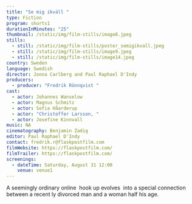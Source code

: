 ```yaml
---
title: "Se mig ikväll "
type: Fiction
program: shorts1
durationInMinutes: "25"
thumbnail: /static/img/film-stills/image8.jpeg
stills:
  - still: /static/img/film-stills/poster_semigikvall.jpeg
  - still: /static/img/film-stills/image9.jpeg
  - still: /static/img/film-stills/image14.jpeg
country: Sweden
language: Swedish
director: Jonna Carlberg and Paul Raphael D'Indy
producers:
  - producer: "Fredrik Rönnqvist "
cast:
  - actor: Johannes Wanselow
  - actor: Magnus Schmitz
  - actor: Sofia Håarderup
  - actor: "Christoffer Larsson, "
  - actor: Josefine Kinnvall
music: NA
cinematography: Benjamin Zadig
editor: Paul Raphael D'Indy
contact: fredrik.r@flaskpostfilm.com
filmWebsite: https://flaskpostfilm.com/
filmTrailer: https://flaskpostfilm.com/
screenings:
  - dateTime: Saturday, August 31 12:00
    venue: venue1
---
```

A seemingly ordinary online  hook up evolves  into a special connection between a recent ly divorced man and a woman half his age.
